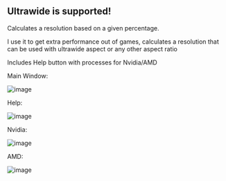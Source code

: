 Ultrawide is supported!
---------------------------

Calculates a resolution based on a given percentage.

I use it to get extra performance out of games, calculates a resolution that can be used with ultrawide aspect or any other aspect ratio

Includes Help button with processes for Nvidia/AMD

Main Window:

![image](https://github.com/user-attachments/assets/6e416ff8-559a-4648-9b23-2ae0a8a65feb)

Help:

![image](https://github.com/user-attachments/assets/57d77ce0-3c6f-45d4-b524-9c05fa3b7e82)

Nvidia:

![image](https://github.com/user-attachments/assets/dd432174-68c4-4279-858a-76f68f141ef4)

AMD:

![image](https://github.com/user-attachments/assets/56772aea-947a-47e9-8e96-d57240040825)
